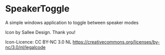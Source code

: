 # SpeakerToggle
A simple windows application to toggle between speaker modes

Icon by Sallee Design. Thank you!

Icon-Licence: CC BY-NC 3.0 NL https://creativecommons.org/licenses/by-nc/3.0/nl/legalcode
